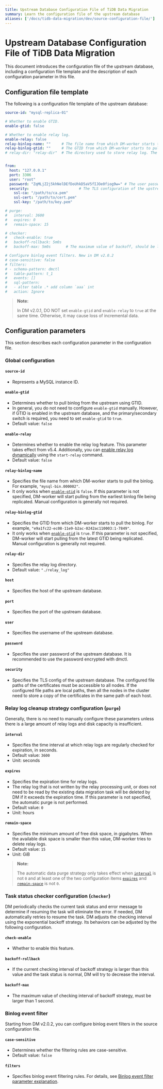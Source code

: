 ```yaml
---
title: Upstream Database Configuration File of TiDB Data Migration
summary: Learn the configuration file of the upstream database
aliases: ['/docs/tidb-data-migration/dev/source-configuration-file/']
---
```


# Upstream Database Configuration File of TiDB Data Migration

This document introduces the configuration file of the upstream database, including a configuration file template and the description of each configuration parameter in this file.

## Configuration file template

The following is a configuration file template of the upstream database:

```yaml
source-id: "mysql-replica-01"

# Whether to enable GTID.
enable-gtid: false

# Whether to enable relay log.
enable-relay: false
relay-binlog-name: ""     # The file name from which DM-worker starts to pull the binlog.
relay-binlog-gtid: ""     # The GTID from which DM-worker starts to pull the binlog.
# relay-dir: "relay-dir"  # The directory used to store relay log. The default value is "relay-dir". This configuration item is marked as deprecated since v6.1 and replaced by a parameter of the same name in the dm-worker configuration.


from:
  host: "127.0.0.1"
  port: 3306
  user: "root"
  password: "ZqMLjZ2j5khNelDEfDoUhkD5aV5fIJOe0fiog9w=" # The user password of the upstream database. It is recommended to use the password encrypted with dmctl.
  security:                       # The TLS configuration of the upstream database
    ssl-ca: "/path/to/ca.pem"
    ssl-cert: "/path/to/cert.pem"
    ssl-key: "/path/to/key.pem"

# purge:
#   interval: 3600
#   expires: 0
#   remain-space: 15

# checker:
#   check-enable: true
#   backoff-rollback: 5m0s
#   backoff-max: 5m0s       # The maximum value of backoff, should be larger than 1s

# Configure binlog event filters. New in DM v2.0.2
# case-sensitive: false
# filters:
# - schema-pattern: dmctl
#   table-pattern: t_1
#   events: []
#   sql-pattern:
#   - alter table .* add column `aaa` int
#   action: Ignore
```

> **Note:**
>
> In DM v2.0.1, DO NOT set `enable-gtid` and `enable-relay` to `true` at the same time. Otherwise, it may cause loss of incremental data.

## Configuration parameters

This section describes each configuration parameter in the configuration file.

### Global configuration

#### `source-id`

- Represents a MySQL instance ID.

#### `enable-gtid`

- Determines whether to pull binlog from the upstream using GTID.
- In general, you do not need to configure `enable-gtid` manually. However, if GTID is enabled in the upstream database, and the primary/secondary switch is required, you need to set `enable-gtid` to `true`.
- Default value: `false`

#### `enable-relay`

- Determines whether to enable the relay log feature. This parameter takes effect from v5.4. Additionally, you can [enable relay log dynamically](/dm/relay-log.md#enable-and-disable-relay-log) using the `start-relay` command.
- Default value: `false`

#### `relay-binlog-name`

- Specifies the file name from which DM-worker starts to pull the binlog. For example, `"mysql-bin.000002"`.
- It only works when [`enable-gtid`](#enable-gtid) is `false`. If this parameter is not specified, DM-worker will start pulling from the earliest binlog file being replicated. Manual configuration is generally not required.

#### `relay-binlog-gtid`

- Specifies the GTID from which DM-worker starts to pull the binlog. For example, `"e9a1fc22-ec08-11e9-b2ac-0242ac110003:1-7849"`.
- It only works when [`enable-gtid`](#enable-gtid) is `true`. If this parameter is not specified, DM-worker will start pulling from the latest GTID being replicated. Manual configuration is generally not required.

#### `relay-dir`

- Specifies the relay log directory.
- Default value: `"./relay_log"`

#### `host`

- Specifies the host of the upstream database.

#### `port`

- Specifies the port of the upstream database.

#### `user`

- Specifies the username of the upstream database.

#### `password`

- Specifies the user password of the upstream database. It is recommended to use the password encrypted with dmctl.

#### `security`

- Specifies the TLS config of the upstream database. The configured file paths of the certificates must be accessible to all nodes. If the configured file paths are local paths, then all the nodes in the cluster need to store a copy of the certificates in the same path of each host.

### Relay log cleanup strategy configuration (`purge`)

Generally, there is no need to manually configure these parameters unless there is a large amount of relay logs and disk capacity is insufficient.

#### `interval`

- Specifies the time interval at which relay logs are regularly checked for expiration, in seconds.
- Default value: `3600`
- Unit: seconds

#### `expires`

- Specifies the expiration time for relay logs.
- The relay log that is not written by the relay processing unit, or does not need to be read by the existing data migration task will be deleted by DM if it exceeds the expiration time. If this parameter is not specified, the automatic purge is not performed.
- Default value: `0`
- Unit: hours

#### `remain-space`

- Specifies the minimum amount of free disk space, in gigabytes. When the available disk space is smaller than this value, DM-worker tries to delete relay logs.
- Default value: `15`
- Unit: GiB

> **Note:**
>
> The automatic data purge strategy only takes effect when [`interval`](#interval) is not `0` and at least one of the two configuration items [`expires`](#expires) and [`remain-space`](#remain-space) is not `0`.

### Task status checker configuration (`checker`)

DM periodically checks the current task status and error message to determine if resuming the task will eliminate the error. If needed, DM automatically retries to resume the task. DM adjusts the checking interval using the exponential backoff strategy. Its behaviors can be adjusted by the following configuration.

#### `check-enable`

- Whether to enable this feature.

#### `backoff-rollback`

- If the current checking interval of backoff strategy is larger than this value and the task status is normal, DM will try to decrease the interval.

#### `backoff-max`

- The maximum value of checking interval of backoff strategy, must be larger than 1 second.

### Binlog event filter

Starting from DM v2.0.2, you can configure binlog event filters in the source configuration file.

#### `case-sensitive`

- Determines whether the filtering rules are case-sensitive.
- Default value: `false`

#### `filters`

- Specifies binlog event filtering rules. For details, see [Binlog event filter parameter explanation](/dm/dm-binlog-event-filter.md#parameter-descriptions).
